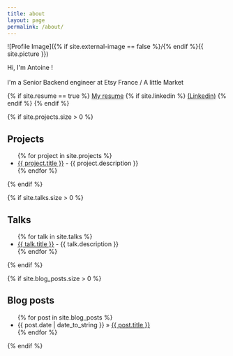 ```yaml
---
title: about
layout: page
permalink: /about/
---
```

![Profile Image]({% if site.external-image == false %}/{% endif %}{{ site.picture }})

<p>
    Hi, I'm Antoine !<br /><br />
    I'm a Senior Backend engineer at Etsy France / A little Market
</p>

<p>
{% if site.resume == true %}
<a href="{{ site.resume_url }}" class="link" target="_blank">My resume</a>
  {% if site.linkedin %} 
    <a href="https://linkedin.com/in/{{ site.linkedin }}" class="link" target="_blank">(Linkedin)</a>
  {% endif %}
{% endif %}
</p>

<i class="breaker"></i>

{% if site.projects.size > 0 %}
<h2>Projects</h2>

<ul>
    {% for project in site.projects %}
    <li>
        <a href="{{ project.url }}" class="link" target="_blank">{{ project.title }}</a> - {{ project.description }}
    </li>
    {% endfor %}
</ul>
{% endif %}

{% if site.talks.size > 0 %}
<h2>Talks</h2>

<ul>
    {% for talk in site.talks %}
    <li>
        <a href="{{ talk.url }}" class="link" target="_blank">{{ talk.title }}</a> - {{ talk.description }}
    </li>
    {% endfor %}
</ul>
{% endif %}

{% if site.blog_posts.size > 0 %}
<h2>Blog posts</h2>

<ul>
    {% for post in site.blog_posts %}
    <li>
        {{ post.date | date_to_string }} » <a href="{{ post.url }}" class="link" target="_blank">{{ post.title }}</a>
    </li>
    {% endfor %}
</ul>
{% endif %}
